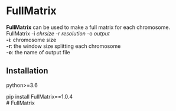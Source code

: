 # FullMatrix
**FullMatrix** can be used to make a full matrix for each chromosome.<br />
FullMatrix -i *chrsize* -r *resolution* -o *output*<br />
**-i**: chromosome size<br />
**-r**: the window size splitting each chromosome<br />
**-o**: the name of output file<br />

## Installation
python>=3.6<br />

pip install FullMatrix==1.0.4<br /># FullMatrix
